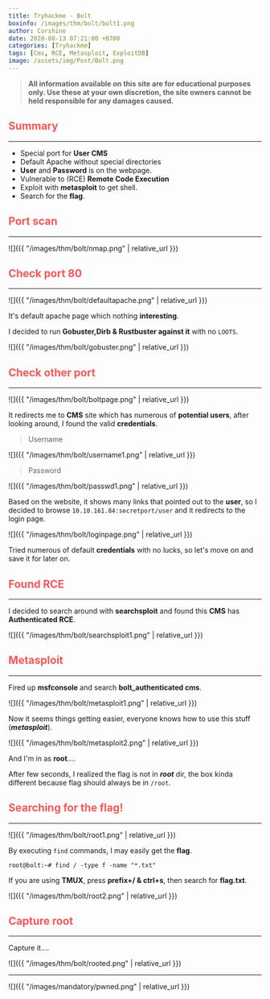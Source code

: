 ```yaml
---
title: Tryhackme - Bolt
boxinfo: /images/thm/bolt/bolt1.png
author: Corshine
date: 2020-08-13 07:21:00 +0700
categories: [Tryhackme]
tags: [Cms, RCE, Metasploit, ExploitDB]
image: /assets/img/Post/Bolt.png
---
```


>   **All information available on this site are for educational purposes only. Use these at your own discretion, the site owners cannot be held responsible for any damages caused.**



## **<span style='color:#ff5555'>Summary</span>**
***
- Special port for **User CMS**
- Default Apache without special directories
- **User** and **Password** is on the webpage.
- Vulnerable to (RCE) **Remote Code Execution**
- Exploit with **metasploit** to get shell.
- Search for the **flag**.



## **<span style='color:#ff5555'>Port scan</span>**
***

![]({{ "/images/thm/bolt/nmap.png" | relative_url }})


## **<span style='color:#ff5555'>Check port 80</span>**
***

![]({{ "/images/thm/bolt/defaultapache.png" | relative_url }})

It's default apache page which nothing **interesting**.

I decided to run **Gobuster,Dirb & Rustbuster against it** with no `LOOTS`.

![]({{ "/images/thm/bolt/gobuster.png" | relative_url }})


## **<span style='color:#ff5555'>Check other port</span>**
***

![]({{ "/images/thm/bolt/boltpage.png" | relative_url }})

It redirects me to **CMS** site which has numerous of **potential users**, after looking around, I found the valid **credentials**.


> Username

![]({{ "/images/thm/bolt/username1.png" | relative_url }})

> Password

![]({{ "/images/thm/bolt/passwd1.png" | relative_url }})

Based on the website, it shows many links that pointed out to the **user**, so I decided to browse `10.10.161.84:secretport/user` and it redirects to the login page.

![]({{ "/images/thm/bolt/loginpage.png" | relative_url }})

Tried numerous of default **credentials** with no lucks, so let's move on and save it for later on.

## **<span style='color:#ff5555'>Found RCE</span>**
***

I decided to search around with **searchsploit** and found this **CMS** has **Authenticated RCE**.

![]({{ "/images/thm/bolt/searchsploit1.png" | relative_url }})

## **<span style='color:#ff5555'>Metasploit</span>**
***

Fired up **msfconsole** and search **bolt_authenticated cms**.

![]({{ "/images/thm/bolt/metasploit1.png" | relative_url }})

Now it seems things getting easier, everyone knows how to use this stuff (***metasploit***).

![]({{ "/images/thm/bolt/metasploit2.png" | relative_url }})

And I'm in as **root**....

After few seconds, I realized the flag is not in ***root*** dir, the box kinda different because flag should always be in `/root`.

## **<span style='color:#ff5555'>Searching for the flag!</span>**
***

![]({{ "/images/thm/bolt/root1.png" | relative_url }})

By executing `find` commands, I may easily get the **flag**.

```
root@bolt:~# find / -type f -name "*.txt"
```

If you are using **TMUX**, press **prefix+/ & ctrl+s**, then search for **flag.txt**.


![]({{ "/images/thm/bolt/root2.png" | relative_url }})



## **<span style='color:#ff5555'>Capture root</span>**
***


Capture it....

![]({{ "/images/thm/bolt/rooted.png" | relative_url }})


***

![]({{ "/images/mandatory/pwned.png" | relative_url }})